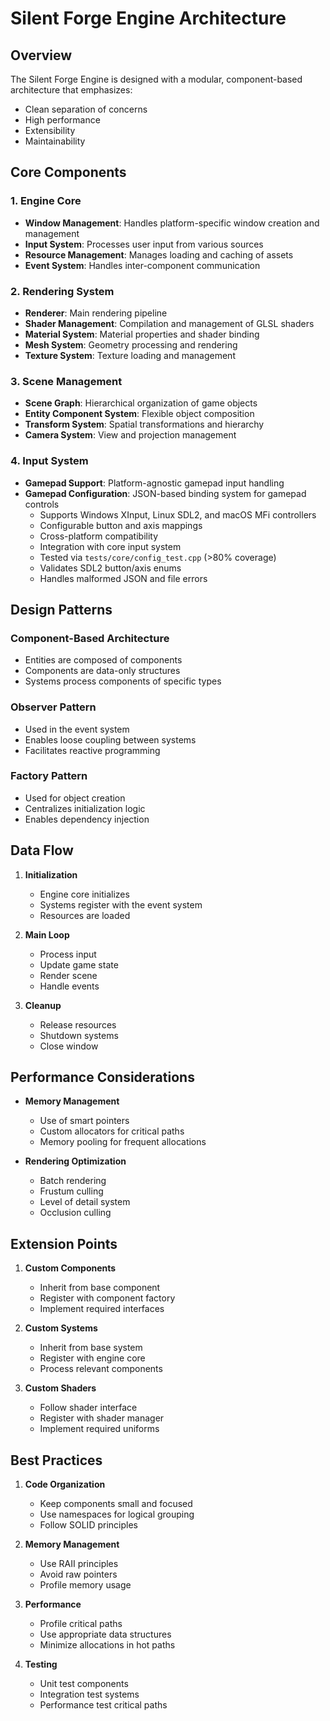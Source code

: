 # Silent Forge Engine Architecture

## Overview

The Silent Forge Engine is designed with a modular, component-based architecture that emphasizes:
- Clean separation of concerns
- High performance
- Extensibility
- Maintainability

## Core Components

### 1. Engine Core
- **Window Management**: Handles platform-specific window creation and management
- **Input System**: Processes user input from various sources
- **Resource Management**: Manages loading and caching of assets
- **Event System**: Handles inter-component communication

### 2. Rendering System
- **Renderer**: Main rendering pipeline
- **Shader Management**: Compilation and management of GLSL shaders
- **Material System**: Material properties and shader binding
- **Mesh System**: Geometry processing and rendering
- **Texture System**: Texture loading and management

### 3. Scene Management
- **Scene Graph**: Hierarchical organization of game objects
- **Entity Component System**: Flexible object composition
- **Transform System**: Spatial transformations and hierarchy
- **Camera System**: View and projection management

### 4. Input System
- **Gamepad Support**: Platform-agnostic gamepad input handling
- **Gamepad Configuration**: JSON-based binding system for gamepad controls
  - Supports Windows XInput, Linux SDL2, and macOS MFi controllers
  - Configurable button and axis mappings
  - Cross-platform compatibility
  - Integration with core input system
  - Tested via `tests/core/config_test.cpp` (>80% coverage)
  - Validates SDL2 button/axis enums
  - Handles malformed JSON and file errors

## Design Patterns

### Component-Based Architecture
- Entities are composed of components
- Components are data-only structures
- Systems process components of specific types

### Observer Pattern
- Used in the event system
- Enables loose coupling between systems
- Facilitates reactive programming

### Factory Pattern
- Used for object creation
- Centralizes initialization logic
- Enables dependency injection

## Data Flow

1. **Initialization**
   - Engine core initializes
   - Systems register with the event system
   - Resources are loaded

2. **Main Loop**
   - Process input
   - Update game state
   - Render scene
   - Handle events

3. **Cleanup**
   - Release resources
   - Shutdown systems
   - Close window

## Performance Considerations

- **Memory Management**
  - Use of smart pointers
  - Custom allocators for critical paths
  - Memory pooling for frequent allocations

- **Rendering Optimization**
  - Batch rendering
  - Frustum culling
  - Level of detail system
  - Occlusion culling

## Extension Points

1. **Custom Components**
   - Inherit from base component
   - Register with component factory
   - Implement required interfaces

2. **Custom Systems**
   - Inherit from base system
   - Register with engine core
   - Process relevant components

3. **Custom Shaders**
   - Follow shader interface
   - Register with shader manager
   - Implement required uniforms

## Best Practices

1. **Code Organization**
   - Keep components small and focused
   - Use namespaces for logical grouping
   - Follow SOLID principles

2. **Memory Management**
   - Use RAII principles
   - Avoid raw pointers
   - Profile memory usage

3. **Performance**
   - Profile critical paths
   - Use appropriate data structures
   - Minimize allocations in hot paths

4. **Testing**
   - Unit test components
   - Integration test systems
   - Performance test critical paths 
